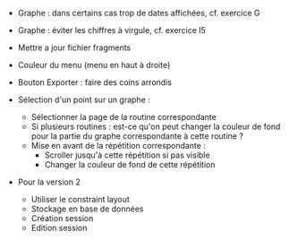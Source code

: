 - Graphe : dans certains cas trop de dates affichées, cf. exercice G
- Graphe : éviter les chiffres à virgule, cf. exercice I5

- Mettre a jour fichier fragments

- Couleur du menu (menu en haut à droite)
- Bouton Exporter : faire des coins arrondis

- Sélection d'un point sur un graphe :
    - Sélectionner la page de la routine correspondante
    - Si plusieurs routines : est-ce qu'on peut changer la couleur de fond pour la partie du graphe correspondante à cette routine ?
    - Mise en avant de la répétition correspondante :
        - Scroller jusqu'à cette répétition si pas visible
        - Changer la couleur de fond de cette répétition

- Pour la version 2
    - Utiliser le constraint layout
    - Stockage en base de données
    - Création session
    - Edition session

